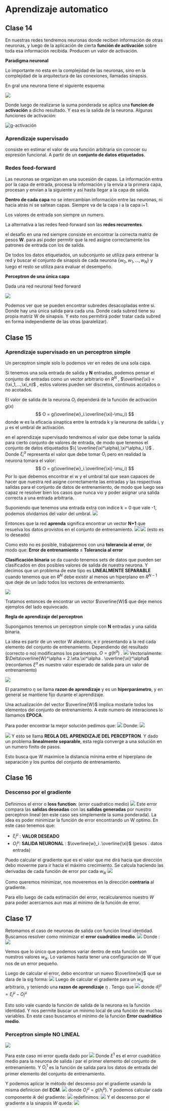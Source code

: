 # Aprendizaje automatico

## Clase 14

En nuestras redes tendremos neuronas donde reciben información de otras neuronas, y luego de la aplicación de cierta **función de activación** sobre toda esa información recibida. Producen un valor de activación.

**Paradigma neuronal**

Lo importante no esta en la complejidad de las neuronas, sino en la complejidad de la arquitectura de las conexiones, llamadas sinapsis. 

En gral una neurona tiene el siguiente esquema:

![](2024-08-15-19-04-30-image.png)

Donde luego de realizarse la suma ponderada se aplica una **funcion de activación** a dicho resultado. Y esa es la salida de la neurona.
Algunas funciones de activación:

![g-activación](2024-08-15-19-04-17-image.png)

### Aprendizaje supervisado

consiste en estimar el valor de una función arbitraria sin conocer su expresión funcional. A partir de un **conjunto de datos etiquetados**.

### Redes feed-forward

Las neuronas se organizan en una sucesión de capas. La información entra por la capa de entrada, procesa la información y la envía a la primera capa, procesan y envían a la siguiente y así hasta llegar a la capa de salida.

**Dentro de cada capa** no se intercambian información entre las neuronas, ni hacia atrás ni se saltean capas. Siempre va de la capa i a la capa i+1.

Los valores de entrada son siempre un numero.

La alternativa a las redes feed-forward son las **redes recurrentes**.

el desafío en una red siempre consiste en encontrar la correcta matriz de pesos **W**. para así poder permitir que la red asigne correctamente los patrones de entrada con los de salida.

De todos los datos etiquetados, un subconjunto se utiliza para entrenar la red y buscar el conjunto de sinapsis de cada neurona $\{ w_0,w_1,...,w_N\}$ y luego el resto se utiliza para evaluar el desempeño.


**Perceptron de una única capa**

Dada una red neuronal feed forward

![](Pasted%20image%2020241007162812.png)

Podemos ver que se pueden encontrar subredes desacopladas entre si. Donde hay una única salida para cada una. Donde cada subred tiene su propia matriz W de sinapsis. Y esto nos permitirá poder tratar cada subred en forma independiente de las otras (paralelizar).

## Clase 15

### Aprendizaje supervisado en un perceptron simple

Un perceptron simple solo lo podemos ver en redes de una sola capa. 

Si tenemos una sola entrada de salida y **N** entradas, podemos pensar el conjunto de entradas como un vector arbitrario en $R^N$   , $\overline{\xi} = (\xi_1,...,\xi_n)$  , estos valores pueden ser discretos, continuos acotados o no acotados. 

El valor de salida de la neurona $O_i$ dependerá de la función de activación $g(x)$ 
$$
O = g(\overline{w}_i.\overline{\xi}-\mu_i)
$$
donde w es la eficacia sinaptica entre la entrada k y la neurona de salida i, y $\mu$ es el umbral de activación.

en el aprendizaje supervisado tendremos el valor que debe tomar la salida para cierto conjunto de valores de entrada, de modo que tenemos el conjunto de datos etiquetados $\{ \overline{\xi^\alpha},\xi^\alpha_i \}$ . Donde $\xi^\alpha_i$ representa el valor que debe tomar $O_i$ pero en realidad la neurona tomara el valor:
$$
O = g(\overline{w}_i.\overline{\xi}-\mu_i)
$$
Por lo que debemos encontrar el w y el umbral tal que sean capaces de hacer que nuestra red asigne correctamente las entradas y las respectivas salidas para el conjunto de datos de entrenamiento, de modo que luego sea capaz re resolver bien los casos que nunca vio y poder asignar una salida correcta a una entrada arbitraria.

Suponiendo que tenemos una entrada extra con indice k = 0 que vale -1, podemos olvidarnos del valor del umbral.
![](Pasted%20image%2020241017193408.png)

Entonces que la red **aprenda** significa encontrar un vector **N+1** que resuelva los datos provistos en el conjunto de entrenamiento.
![](Pasted%20image%2020241017193456.png)
![](Pasted%20image%2020241017193512.png)
(esto es lo deseado)

Como esto no es posible, trabajaremos con una **tolerancia al error**, de modo que:
**Error de entrenamiento** $\leq$ **Tolerancia al error**

**Clasificación binaria**
se da cuando tenemos sets de datos que pueden ser clasificados en dos posibles valores de salida de nuestra neurona. Y decimos que un problema de este tipo es **LINEALMENTE SEPARABLE** cuando tenemos que en $R^N$ debe existir al menos un hiperplano en $R^{N-1}$ que deje de un lado todos los vectores de entrenamiento.

![](Pasted%20image%2020241017203614.png)

Tratamos entonces de encontrar un vector $\overline{W}$ que deje menos ejemplos del lado equivocado.

**Regla de aprendizaje del perceptron**

Supongamos tenemos un perceptron simple con **N** entradas y una salida binaria.

La idea es partir de un vector W aleatorio, e ir presentando a la red cada elemento del conjunto de entrenamiento. Dependiendo del resultado (correcto o no) modificamos los parámetros. 
$O = g(h^\alpha)$ . 
![](Pasted%20image%2020241017205500.png)
Vectorialmente: $\Delta\overline{W}^\alpha = 2.\eta.\xi^\alpha . \overline{\xi}^\alpha$  (recordamos $\xi^\alpha$ es nuestro valor esperado de salida para un valor de entrenamiento)

![](Pasted%20image%2020241017205717.png)

El parametro $\eta$ se llama **razon de aprendizaje** y es un **hiperparámetro**, y en general se mantiene fijo durante el aprendizaje.

Una actualización del vector $\overline{W}$ implica mostarle todos los elementos del conjunto de entrenamiento. A este numero de interaciones lo llamamos **EPOCA**.

Para poder encontrar la mejor solución pedimos que:
![](Pasted%20image%2020241017210614.png)
Donde:
![](Pasted%20image%2020241021105946.png)

![](Pasted%20image%2020241017210630.png)
Y esto se llama **REGLA DEL APRENDIZAJE DEL PERCEPTRON**. Y dado un problema **linealmente separable**, esta regla converge a una solución en un numero finito de pasos.

Esto busca que W maximice la distancia mínima entre el hiperplano de separación y los puntos del conjunto de entrenamiento. 
## Clase 16

### Descenso por el gradiente
Definimos el error o **loss function**: (error cuadratico medio)
![](Pasted%20image%2020241021111133.png)
Este error compara las **salidas deseadas** con las **salidas generadas** por nuestro perceptron lineal (en este caso ses simplemente la suma ponderada). La idea es poder minimizar la función de error encontrando un W optimo.
En este caso tenemos que:
- $\xi_i^\mu$ : **VALOR DESEADO**
- $O_i^\mu$: **SALIDA NEURONAL** : $\overline{w}_i .\overline{\xi}$ (pesos . datos entrada)

Puedo calcular el gradiente que es el valor que me dirá hacia que dirección debo moverme para ir hacia el máximo crecimiento. Se calcula haciendo las derivadas de cada función de error por cada $w_{ik}$ 
![](Pasted%20image%2020241021114255.png)

Como queremos minimizar, nos moveremos en la dirección **contraria** al gradiente. 

Para ello luego de cada estimación del error, recalcularemos nuestro $W$ para poder acercarnos aun mas al mínimo de la función de error. 

## Clase 17

Retomamos el caso de neuronas de salida con función lineal identidad.  Buscamos resolver como minimizar el **error cuadrático medio**.
![](Pasted%20image%2020241021182757.png)
Donde :
![](Pasted%20image%2020241021120348.png)

Vemos que lo único que podemos variar dentro de esta función son nuestros valores $w_{ik}$.  Lo variamos hasta tener una configuración de W que nos de un error pequeño.

Luego de calcular el error, debo encontrar un nuevo $\overline{w}$ que se dara de la sig forma:
![](Pasted%20image%2020241021121611.png)
Luego de calcular el gradiente para un $w_{ik}$ arbitrario, y teniendo una **razon de aprendizaje** $\eta$ . Tengo que 
![](Pasted%20image%2020241021122106.png)
donde $d_i^\mu = \xi_i^\mu - O_i^\mu$

Esto solo vale cuando la función de salida de la neurona es la función identidad.
Y nos permite buscar un mínimo local de una función de muchas variables. En este caso buscamos el mínimo de la función **Error cuadrático medio**.

### Perceptron simple NO LINEAL

![](Pasted%20image%2020241021124421.png)

Para este caso mi error queda dado por 
![](Pasted%20image%2020241021130308.png)
Donde $E^1$ es el error cuadrático medio para la neurona de salida $i$ par el primer elemento del conjunto de entrenamiento. Y $O_i^1$ es la función de salida para los datos de entrada del primer elemento del conjunto de entrenamiento.  

Y podemos aplicar le método del descenso por el gradiente usando la misma definicion del **ECM**.
![](Pasted%20image%2020241021131634.png)
donde $O_i^\mu=g(h_i^\mu)$. Y podemos calcular cada componente $ik$ del gradiente:
![](Pasted%20image%2020241021131729.png)
redefinimos:
![](Pasted%20image%2020241021131950.png)
Y el descenso por el gradiente a la sinapsis $W$ queda:
![](Pasted%20image%2020241021132032.png)


